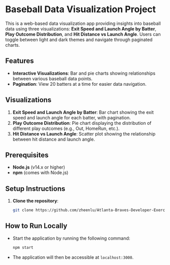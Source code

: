 # Baseball Data Visualization Project

This is a web-based data visualization app providing insights into baseball data using three visualizations: **Exit Speed and Launch Angle by Batter**, **Play Outcome Distribution**, and **Hit Distance vs Launch Angle**. Users can toggle between light and dark themes and navigate through paginated charts.

## Features
- **Interactive Visualizations**: Bar and pie charts showing relationships between various baseball data points.
- **Pagination**: View 20 batters at a time for easier data navigation.

## Visualizations
1. **Exit Speed and Launch Angle by Batter**: Bar chart showing the exit speed and launch angle for each batter, with pagination.
2. **Play Outcome Distribution**: Pie chart displaying the distribution of different play outcomes (e.g., Out, HomeRun, etc.).
3. **Hit Distance vs Launch Angle**: Scatter plot showing the relationship between hit distance and launch angle.

## Prerequisites
- **Node.js** (v14.x or higher)
- **npm** (comes with Node.js)

## Setup Instructions
1. **Clone the repository**:
   ```bash
   git clone https://github.com/zheenlu/Atlanta-Braves-Developer-Exercise.git

## How to Run Locally
- Start the application by running the following command: 
    ```bash
    npm start
- The application will then be accessible at `localhost:3000`.